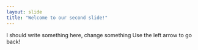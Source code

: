 ```yaml
---
layout: slide
title: "Welcome to our second slide!"
---
```

I should write something here, change something
Use the left arrow to go back!

